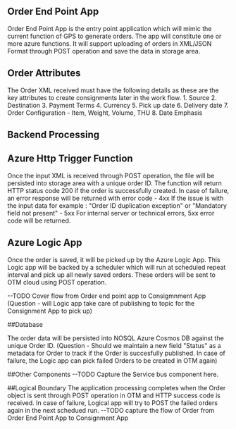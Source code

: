## Order End Point App


Order End Point App is the entry point application which will mimic the current function of GPS to generate orders. The app will constitute one or more azure functions. It will support uploading of orders in XML/JSON Format through POST operation and save the data in storage area.


## Order Attributes

The Order XML received must have the following details as these are the key attributes to create consignments later in the work flow. 
	1. Source
	2. Destination
	3. Payment Terms
	4. Currency
	5. Pick up date
	6. Delivery date
	7. Order Configuration - Item, Weight, Volume, THU
	8. Date Emphasis

## Backend Processing

## Azure Http Trigger Function

Once the input XML is received through POST operation, the file will be persisted into storage area with a unique order ID. The function will return HTTP status code 200 if the order is successfully created. In case of failure, an error response will be returned with error code 
	- 4xx If the issue is with the input data for example : "Order ID duplication exception" or "Mandatory field not present"
	- 5xx For internal server or technical errors, 5xx error code will be returned. 

## Azure Logic App

Once the order is saved, it will be picked up by the Azure Logic App. This Logic app will be backed by a scheduler which will run at scheduled repeat interval and pick up all newly saved orders. These orders will be sent to OTM cloud using POST operation. 

--TODO
Cover flow from Order end point app to Consigmnment App
(Question - will Logic app take care of publishing to topic for the Consignment App to pick up) 

##Database

The order data will be persisted into NOSQL Azure Cosmos DB against the unique Order ID. 
(Question - Should we maintain a new field "Status" as a metadata for Order to track if the Order is succesfully published. In case of failure, the Logic app can pick failed Orders to be created in OTM again) 


##Other Components 
--TODO
Capture the Service bus component here.

##Logical Boundary
The application processing completes when the Order object is sent through POST operation in OTM and HTTP success code is received. 
In case of failure, Logical app will try to POST the failed orders again in the next schedued run. 
--TODO capture the flow of Order from Order End Point App to Consignment App



